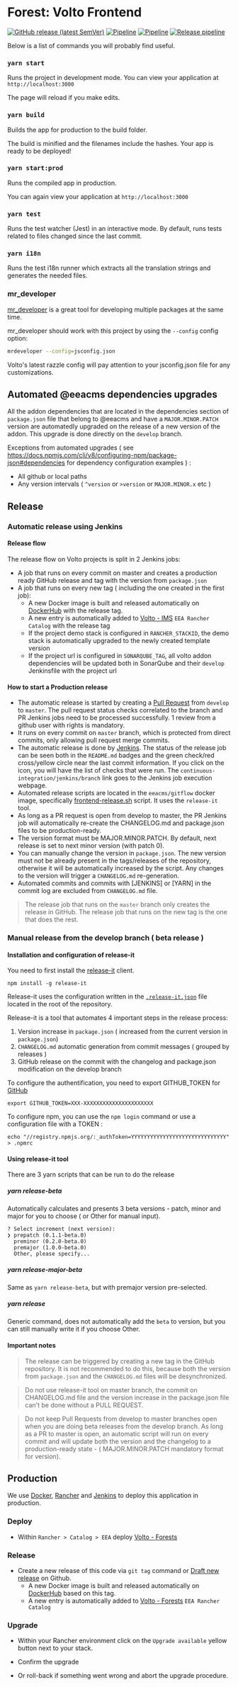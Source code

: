 # Forest: Volto Frontend

[![GitHub release (latest SemVer)](https://img.shields.io/github/v/release/eea/fise-frontend?sort=semver)](https://github.com/eea/fise-frontend/releases)
[![Pipeline](https://ci.eionet.europa.eu/buildStatus/icon?job=volto%2Ffise-frontend%2Fmaster&subject=master)](https://ci.eionet.europa.eu/view/Github/job/volto/job/fise-frontend/job/master/lastBuild/display/redirect)
[![Pipeline](https://ci.eionet.europa.eu/buildStatus/icon?job=volto%2Ffise-frontend%2Fdevelop&subject=develop)](https://ci.eionet.europa.eu/view/Github/job/volto/job/fise-frontend/job/develop/lastBuild/display/redirect)
[![Release pipeline](https://ci.eionet.europa.eu/buildStatus/icon?job=volto%2Ffise-frontend%2F3.4.0&build=last&subject=release%20v3.4.0%20pipeline)](https://ci.eionet.europa.eu/view/Github/job/volto/job/fise-frontend/job/3.4.0/lastBuild/display/redirect/)



Below is a list of commands you will probably find useful.

### `yarn start`

Runs the project in development mode.
You can view your application at `http://localhost:3000`

The page will reload if you make edits.

### `yarn build`

Builds the app for production to the build folder.

The build is minified and the filenames include the hashes.
Your app is ready to be deployed!

### `yarn start:prod`

Runs the compiled app in production.

You can again view your application at `http://localhost:3000`

### `yarn test`

Runs the test watcher (Jest) in an interactive mode.
By default, runs tests related to files changed since the last commit.

### `yarn i18n`

Runs the test i18n runner which extracts all the translation strings and
generates the needed files.

### mr_developer

[mr_developer](https://www.npmjs.com/package/mr-developer) is a great tool
for developing multiple packages at the same time.

mr_developer should work with this project by using the `--config` config option:

```bash
mrdeveloper --config=jsconfig.json
```

Volto's latest razzle config will pay attention to your jsconfig.json file
for any customizations.

## Automated @eeacms dependencies upgrades

All the addon dependencies that are located in the dependencies section of `package.json` file that belong to @eeacms and have a `MAJOR.MINOR.PATCH` version are automatedly upgraded on the release of a new version of the addon. This upgrade is done directly on the `develop` branch. 

Exceptions from automated upgrades ( see https://docs.npmjs.com/cli/v8/configuring-npm/package-json#dependencies for dependency configuration examples ) :
* All github or local paths 
* Any version intervals ( `^version` or `>version` or `MAJOR.MINOR.x` etc )

## Release

  
### Automatic release using Jenkins

#### Release flow

The release flow on Volto projects is split in 2 Jenkins jobs:

* A job that runs on every commit on master and creates a production ready GitHub release and tag with the version from `package.json`
* A job that runs on every new tag ( including the one created in the first job): 
    * A new Docker image is built and released automatically on [DockerHub](https://hub.docker.com/r/eeacms/ims-frontend) with the release tag.
    * A new entry is automatically added to [Volto - IMS](https://github.com/eea/eea.rancher.catalog/tree/master/templates/volto-ims) `EEA Rancher Catalog` with the release tag
    * If the project demo stack is configured in `RANCHER_STACKID`, the demo stack is automatically upgraded to the newly created template version
    * If the project url is configured in `SONARQUBE_TAG`, all volto addon dependencies will be updated both in SonarQube and their `develop` Jenkinsfile with the project url

#### How to start a Production release

*  The automatic release is started by creating a [Pull Request](../../compare/master...develop) from `develop` to `master`. The pull request status checks correlated to the branch and PR Jenkins jobs need to be processed successfully. 1 review from a github user with rights is mandatory.
* It runs on every commit on `master` branch, which is protected from direct commits, only allowing pull request merge commits.
* The automatic release is done by [Jenkins](https://ci.eionet.europa.eu). The status of the release job can be seen both in the `README.md` badges and the green check/red cross/yellow circle near the last commit information. If you click on the icon, you will have the list of checks that were run. The `continuous-integration/jenkins/branch` link goes to the Jenkins job execution webpage.
* Automated release scripts are located in the `eeacms/gitflow` docker image, specifically [frontend-release.sh](https://github.com/eea/eea.docker.gitflow/blob/master/src/frontend-release.sh) script. It  uses the `release-it` tool.
* As long as a PR request is open from develop to master, the PR Jenkins job will automatically re-create the CHANGELOG.md and package.json files to be production-ready.
* The version format must be MAJOR.MINOR.PATCH. By default, next release is set to next minor version (with patch 0).
* You can manually change the version in `package.json`.  The new version must not be already present in the tags/releases of the repository, otherwise it will be automatically increased by the script. Any changes to the version will trigger a `CHANGELOG.md` re-generation.
* Automated commits and commits with [JENKINS] or [YARN] in the commit log are excluded from `CHANGELOG.md` file.


> The release job that runs on the `master` branch only creates the release in GitHub. The release job that runs on the new tag is the one that does the rest. 


### Manual release from the develop branch ( beta release )

#### Installation and configuration of release-it

You need to first install the [release-it](https://github.com/release-it/release-it)  client.

   ```
   npm install -g release-it
   ```

Release-it uses the configuration written in the [`.release-it.json`](./.release-it.json) file located in the root of the repository.

Release-it is a tool that automates 4 important steps in the release process:

1. Version increase in `package.json` ( increased from the current version in `package.json`)
2. `CHANGELOG.md` automatic generation from commit messages ( grouped by releases )
3. GitHub release on the commit with the changelog and package.json modification on the develop branch

To configure the authentification, you need to export GITHUB_TOKEN for [GitHub](https://github.com/settings/tokens)

   ```
   export GITHUB_TOKEN=XXX-XXXXXXXXXXXXXXXXXXXXXX
   ```

 To configure npm, you can use the `npm login` command or use a configuration file with a TOKEN :

   ```
   echo "//registry.npmjs.org/:_authToken=YYYYYYYYYYYYYYYYYYYYYYYYYYYYYY" > .npmrc
   ```

#### Using release-it tool

There are 3 yarn scripts that can be run to do the release

##### yarn release-beta

Automatically calculates and presents 3 beta versions - patch, minor and major for you to choose ( or Other for manual input).

```
? Select increment (next version):
❯ prepatch (0.1.1-beta.0)
  preminor (0.2.0-beta.0)
  premajor (1.0.0-beta.0)
  Other, please specify...
```

##### yarn release-major-beta

Same as `yarn release-beta`, but with premajor version pre-selected.

##### yarn release

Generic command, does not automatically add the `beta` to version, but you can still manually write it if you choose Other.

#### Important notes

> The release can be triggered by creating a new tag in the GitHub repository. It is not recommended to do this, because both the version from `package.json` and the `CHANGELOG.md` files will be desynchronized.

> Do not use release-it tool on master branch, the commit on CHANGELOG.md file and the version increase in the package.json file can't be done without a PULL REQUEST.

> Do not keep Pull Requests from develop to master branches open when you are doing beta releases from the develop branch. As long as a PR to master is open, an automatic script will run on every commit and will update both the version and the changelog to a production-ready state - ( MAJOR.MINOR.PATCH mandatory format for version).
> 
## Production

We use [Docker](https://www.docker.com/), [Rancher](https://rancher.com/) and [Jenkins](https://jenkins.io/) to deploy this application in production.

### Deploy

- Within `Rancher > Catalog > EEA` deploy [Volto - Forests](https://github.com/eea/eea.rancher.catalog/tree/master/templates/volto-forests)

### Release

- Create a new release of this code via `git tag` command or [Draft new release](https://github.com/eea/fise-frontend/releases/new) on Github.
  - A new Docker image is built and released automatically on [DockerHub](https://hub.docker.com/r/eeacms/fise-frontend) based on this tag.
  - A new entry is automatically added to [Volto - Forests](https://github.com/eea/eea.rancher.catalog/tree/master/templates/volto-forests) `EEA Rancher Catalog`

### Upgrade

- Within your Rancher environment click on the `Upgrade available` yellow button next to your stack.

- Confirm the upgrade

- Or roll-back if something went wrong and abort the upgrade procedure.
